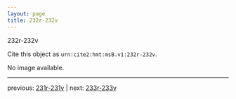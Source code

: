 ```yaml
---
layout: page
title: 232r-232v
---
```


232r-232v

Cite this object as `urn:cite2:hmt:msB.v1:232r-232v`.

No image available. 



---

previous: [231r-231v](../231r-231v/) | next: [233r-233v](../233r-233v/)